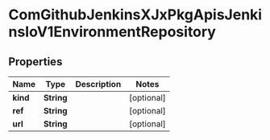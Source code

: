 
# ComGithubJenkinsXJxPkgApisJenkinsIoV1EnvironmentRepository

## Properties
Name | Type | Description | Notes
------------ | ------------- | ------------- | -------------
**kind** | **String** |  |  [optional]
**ref** | **String** |  |  [optional]
**url** | **String** |  |  [optional]



